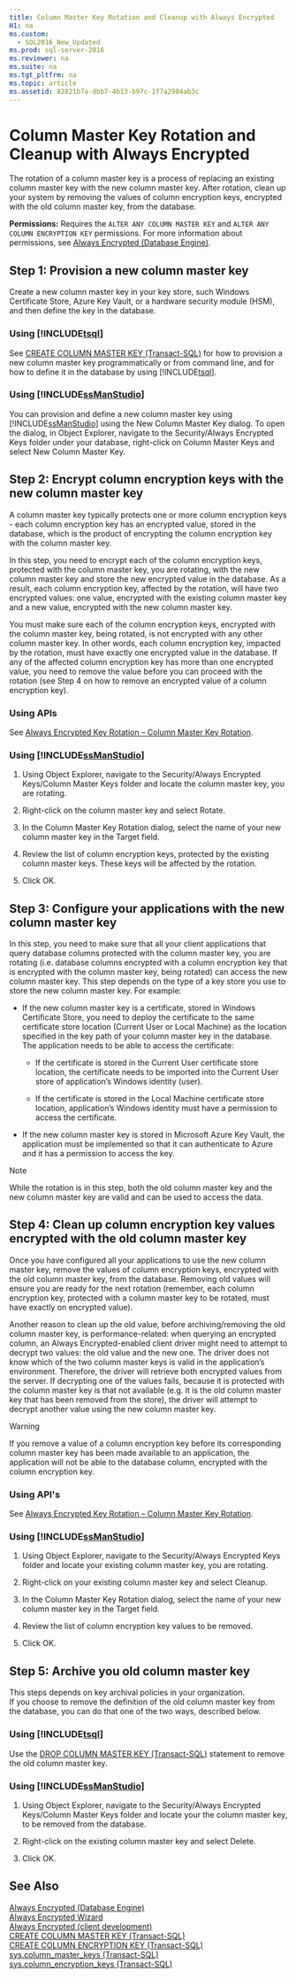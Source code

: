 ```yaml
---
title: Column Master Key Rotation and Cleanup with Always Encrypted
H1: na
ms.custom: 
  - SQL2016_New_Updated
ms.prod: sql-server-2016
ms.reviewer: na
ms.suite: na
ms.tgt_pltfrm: na
ms.topic: article
ms.assetid: 82821b7a-dbb7-4b13-b97c-1f7a2984ab3c
---
```

# Column Master Key Rotation and Cleanup with Always Encrypted
  The rotation of a column master key is a process of replacing an existing column master key with the new column master key. After rotation, clean up your system by removing the values of column encryption keys, encrypted with the old column master key, from the database.  
  
 **Permissions:** Requires the `ALTER ANY COLUMN MASTER KEY` and `ALTER ANY COLUMN ENCRYPTION KEY` permissions. For more information about permissions, see [Always Encrypted &#40;Database Engine&#41;](../../Topics/TopicNameNotContainA/Always-Encrypted--Database-Engine-.md).  
  
## Step 1: Provision a new column master key  
 Create a new column master key in your key store, such Windows Certificate Store, Azure Key Vault, or a hardware security module (HSM), and then define the key in the database.  
  
### Using [!INCLUDE[tsql](../../Topics/TopicNameContainA/includes/tsql_md.md)]  
 See [CREATE COLUMN MASTER KEY &#40;Transact-SQL&#41;](../Topic/CREATE%20COLUMN%20MASTER%20KEY%20\(Transact-SQL\).md) for how to provision a new column master key programmatically or from command line, and for how to define it in the database by using [!INCLUDE[tsql](../../Topics/TopicNameContainA/includes/tsql_md.md)].  
  
### Using [!INCLUDE[ssManStudio](../../Topics/TopicNameContainA/includes/ssManStudio_md.md)]  
 You can provision and define a new column master key using [!INCLUDE[ssManStudio](../../Topics/TopicNameContainA/includes/ssManStudio_md.md)] using the New Column Master Key dialog. To open the dialog, in Object Explorer, navigate to the Security/Always Encrypted Keys folder under your database, right-click on Column Master Keys and select New Column Master Key.  
  
## Step 2: Encrypt column encryption keys with the new column master key  
 A column master key typically protects one or more column encryption keys - each column encryption key has an encrypted value, stored in the database, which is the product of encrypting the column encryption key with the column master key.  
  
 In this step, you need to encrypt each of the column encryption keys, protected with the column master key, you are rotating, with the new column master key and store the new encrypted value in the database. As a result, each column encryption key, affected by the rotation, will have two encrypted values: one value, encrypted with the existing column master key and a new value, encrypted with the new column master key.  
  
 You must make sure each of the column encryption keys, encrypted with the column master key, being rotated, is not encrypted with any other column master key. In other words, each column encryption key, impacted by the rotation, must have exactly one encrypted value in the database.  If any of the affected column encryption key has more than one encrypted value, you need to remove the value before you can proceed with the rotation (see Step 4 on how to remove an encrypted value of a column encryption key).  
  
### Using APIs  
 See [Always Encrypted Key Rotation – Column Master Key Rotation](http://blogs.msdn.com/b/sqlsecurity/archive/2015/08/13/always-encrypted-key-rotation-column-master-key-rotation.aspx).  
  
### Using [!INCLUDE[ssManStudio](../../Topics/TopicNameContainA/includes/ssManStudio_md.md)]  
  
1.  Using Object Explorer, navigate to the Security/Always Encrypted Keys/Column Master Keys folder and locate the column master key, you are rotating.  
  
2.  Right-click on the column master key and select Rotate.  
  
3.  In the Column Master Key Rotation dialog, select the name of your new column master key in the Target field.  
  
4.  Review the list of column encryption keys, protected by the existing column master keys. These keys will be affected by the rotation.  
  
5.  Click OK.  
  
## Step 3: Configure your applications with the new column master key  
 In this step, you need to make sure that all your client applications that query database columns protected with the column master key, you are rotating (i.e. database columns encrypted with a column encryption key that is encrypted with the column master key, being rotated) can access the new column master key. This step depends on the type of a key store you use to store the new column master key. For example:  
  
-   If the new column master key is a certificate, stored in Windows Certificate Store, you need to deploy the certificate to the same certificate store location (Current User or Local Machine) as the location specified in the key path of your column master key in the database. The application needs to be able to access the certificate:  
  
    -   If the certificate is stored in the Current User certificate store location, the certificate needs to be imported into the Current User store of application’s Windows identity (user).  
  
    -   If the certificate is stored in the Local Machine certificate store location, application’s Windows identity must have a permission to access the certificate.  
  
-   If the new column master key is stored in Microsoft Azure Key Vault, the application must be implemented so that it can authenticate to Azure and it has a permission to access the key.  
  
> [!NOTE]  
>  While the rotation is in this step, both the old column master key and the new column master key are valid and can be used to access the data.  
  
## Step 4: Clean up column encryption key values encrypted with the old column master key  
 Once you have configured all your applications to use the new column master key, remove the values of column encryption keys, encrypted with the old column master key, from the database. Removing old values will ensure you are ready for the next rotation (remember, each column encryption key, protected with a column master key to be rotated, must have exactly on encrypted value).  
  
 Another reason to clean up the old value, before archiving/removing the old column master key, is performance-related: when querying an encrypted column, an Always Encrypted-enabled client driver might need to attempt to decrypt two values: the old value and the new one. The driver does not know which of the two column master keys is valid in the application’s environment. Therefore, the driver will retrieve both encrypted values from the server. If decrypting one of the values fails, because it is protected with the column master key is that not available (e.g. it is the old column master key that has been removed from the store), the driver will attempt to decrypt another value using the new column master key.  
  
> [!WARNING]  
>  If you remove a value of a column encryption key before its corresponding column master key has been made available to an application, the application will not be able to the database column, encrypted with the column encryption key.  
  
### Using API's  
 See [Always Encrypted Key Rotation – Column Master Key Rotation](http://blogs.msdn.com/b/sqlsecurity/archive/2015/08/13/always-encrypted-key-rotation-column-master-key-rotation.aspx).  
  
### Using [!INCLUDE[ssManStudio](../../Topics/TopicNameContainA/includes/ssManStudio_md.md)]  
  
1.  Using Object Explorer, navigate to the Security/Always Encrypted Keys folder and locate your existing column master key, you are rotating.  
  
2.  Right-click on your existing column master key and select Cleanup.  
  
3.  In the Column Master Key Rotation dialog, select the name of your new column master key in the Target field.  
  
4.  Review the list of column encryption key values to be removed.  
  
5.  Click OK.  
  
## Step 5: Archive you old column master key  
 This steps depends on key archival policies in your organization.   
If you choose to remove the definition of the old column master key from the database, you can do that one of the two ways, described below.  
  
### Using [!INCLUDE[tsql](../../Topics/TopicNameContainA/includes/tsql_md.md)]  
 Use the [DROP COLUMN MASTER KEY &#40;Transact-SQL&#41;](../Topic/DROP%20COLUMN%20MASTER%20KEY%20\(Transact-SQL\).md) statement to remove the old column master key.  
  
### Using [!INCLUDE[ssManStudio](../../Topics/TopicNameContainA/includes/ssManStudio_md.md)]  
  
1.  Using Object Explorer, navigate to the Security/Always Encrypted Keys/Column Master Keys folder and locate your the column master key, to be removed from the database.  
  
2.  Right-click on the existing column master key and select Delete.  
  
3.  Click OK.  
  
## See Also  
 [Always Encrypted &#40;Database Engine&#41;](../../Topics/TopicNameNotContainA/Always-Encrypted--Database-Engine-.md)   
 [Always Encrypted Wizard](../../Topics/TopicNameNotContainA/Always-Encrypted-Wizard.md)   
 [Always Encrypted &#40;client development&#41;](../../Topics/TopicNameNotContainA/Always-Encrypted--client-development-.md)   
 [CREATE COLUMN MASTER KEY &#40;Transact-SQL&#41;](../Topic/CREATE%20COLUMN%20MASTER%20KEY%20\(Transact-SQL\).md)   
 [CREATE COLUMN ENCRYPTION KEY &#40;Transact-SQL&#41;](../Topic/CREATE%20COLUMN%20ENCRYPTION%20KEY%20\(Transact-SQL\).md)   
 [sys.column_master_keys &#40;Transact-SQL&#41;](../Topic/sys.column_master_keys%20\(Transact-SQL\).md)   
 [sys.column_encryption_keys  &#40;Transact-SQL&#41;](../Topic/sys.column_encryption_keys%20%20\(Transact-SQL\).md)  
  
  